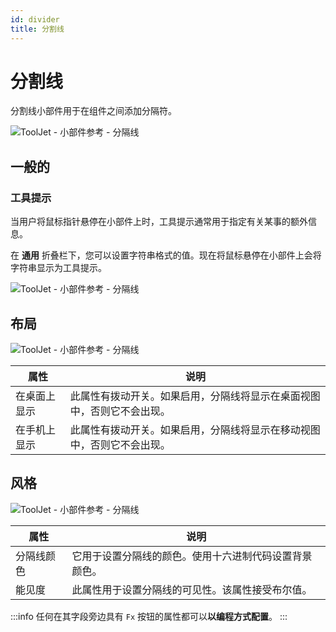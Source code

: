 ```yaml
---
id: divider
title: 分割线
---
```

# 分割线

分割线小部件用于在组件之间添加分隔符。

<div style={{textAlign: 'center'}}>

<img className="screenshot-full" src="/img/widgets/divider/divider.png" alt="ToolJet - 小部件参考 - 分隔线" />

</div>

## 一般的
### 工具提示

当用户将鼠标指针悬停在小部件上时，工具提示通常用于指定有关某事的额外信息。

在 **通用** 折叠栏下，您可以设置字符串格式的值。现在将鼠标悬停在小部件上会将字符串显示为工具提示。

<div style={{textAlign: 'center'}}>

<img className="screenshot-full" src="/img/tooltip.png" alt="ToolJet - 小部件参考 - 分隔线" />

</div>

## 布局

<div style={{textAlign: 'center'}}>

<img className="screenshot-full" src="/img/widgets/divider/layout1.png" alt="ToolJet - 小部件参考 - 分隔线" />

</div>

| 属性         | 说明                                                                   |
| ------------ | ---------------------------------------------------------------------- |
| 在桌面上显示 | 此属性有拨动开关。如果启用，分隔线将显示在桌面视图中，否则它不会出现。 |
| 在手机上显示 | 此属性有拨动开关。如果启用，分隔线将显示在移动视图中，否则它不会出现。 |

## 风格

<div style={{textAlign: 'center'}}>

<img className="screenshot-full" src="/img/widgets/divider/styles1.png" alt="ToolJet - 小部件参考 - 分隔线" />

</div>

| 属性       | 说明                                                   |
| ---------- | ------------------------------------------------------ |
| 分隔线颜色 | 它用于设置分隔线的颜色。使用十六进制代码设置背景颜色。 |
| 能见度     | 此属性用于设置分隔线的可见性。该属性接受布尔值。       |

:::info
任何在其字段旁边具有 `Fx` 按钮的属性都可以**以编程方式配置**。
:::